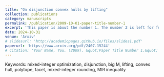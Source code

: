 ```yaml
---
title: "On disjunction convex hulls by lifting"
collection: publications
category: manuscripts
permalink: /publication/2009-10-01-paper-title-number-1
excerpt: 'This paper is about the number 1. The number 2 is left for future work.'
date: 2024-10-31
venue: 'Arxiv'
# slidesurl: 'http://academicpages.github.io/files/slides1.pdf'
paperurl: 'https://www.arxiv.org/pdf/2407.15244'
# citation: 'Your Name, You. (2009). &quot;Paper Title Number 1.&quot; <i>Journal 1</i>. 1(1).'
---
```


Keywords: mixed-integer optimization, disjunction, big M, lifting, convex hull, polytope, facet, mixed-integer rounding, MIR inequality
